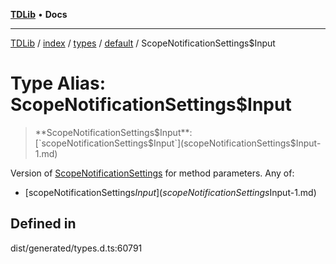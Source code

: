 [**TDLib**](../../../../../../README.md) • **Docs**

***

[TDLib](../../../../../../modules.md) / [index](../../../../../README.md) / [types](../../../README.md) / [default](../README.md) / ScopeNotificationSettings$Input

# Type Alias: ScopeNotificationSettings$Input

> **ScopeNotificationSettings$Input**: [`scopeNotificationSettings$Input`](scopeNotificationSettings$Input-1.md)

Version of [ScopeNotificationSettings](ScopeNotificationSettings.md) for method parameters.
Any of:
- [scopeNotificationSettings$Input](scopeNotificationSettings$Input-1.md)

## Defined in

dist/generated/types.d.ts:60791
